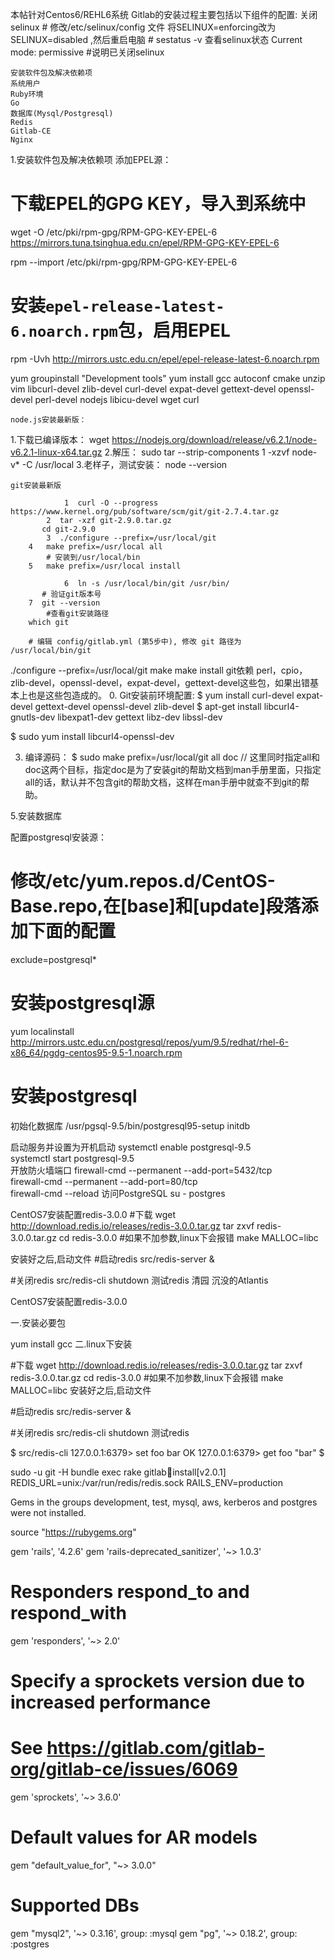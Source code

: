 ﻿本帖针对Centos6/REHL6系统
Gitlab的安装过程主要包括以下组件的配置:
	关闭selinux
	# 修改/etc/selinux/config 文件
	将SELINUX=enforcing改为SELINUX=disabled ,然后重启电脑
	# sestatus -v 查看selinux状态
	Current mode:                   permissive #说明已关闭selinux

	安装软件包及解决依赖项
	系统用户
	Ruby环境
	Go
	数据库(Mysql/Postgresql)
	Redis
	Gitlab-CE
	Nginx

1.安装软件包及解决依赖项
    添加EPEL源：

# 下载EPEL的GPG KEY，导入到系统中

wget -O /etc/pki/rpm-gpg/RPM-GPG-KEY-EPEL-6 https://mirrors.tuna.tsinghua.edu.cn/epel/RPM-GPG-KEY-EPEL-6

rpm --import /etc/pki/rpm-gpg/RPM-GPG-KEY-EPEL-6

# 安装`epel-release-latest-6.noarch.rpm`包，启用EPEL

rpm -Uvh http://mirrors.ustc.edu.cn/epel/epel-release-latest-6.noarch.rpm

yum groupinstall "Development tools"
yum install gcc autoconf cmake unzip vim libcurl-devel zlib-devel curl-devel expat-devel gettext-devel openssl-devel perl-devel nodejs libicu-devel  wget curl

    node.js安装最新版：
1.下载已编译版本：
      wget https://nodejs.org/download/release/v6.2.1/node-v6.2.1-linux-x64.tar.gz
2.解压：
       sudo tar --strip-components 1 -xzvf node-v* -C /usr/local
3.老样子，测试安装：
	node --version

    git安装最新版

                1  curl -O --progress https://www.kernel.org/pub/software/scm/git/git-2.7.4.tar.gz
	        2  tar -xzf git-2.9.0.tar.gz
		   cd git-2.9.0
	        3  ./configure --prefix=/usr/local/git
		4   make prefix=/usr/local all
		    # 安装到/usr/local/bin
		5   make prefix=/usr/local install

                6  ln -s /usr/local/bin/git /usr/bin/
		   # 验证git版本号
		7  git --version
		    #查看git安装路径
		which git

		# 编辑 config/gitlab.yml (第5步中), 修改 git 路径为 /usr/local/bin/git
./configure --prefix=/usr/local/git
make
make install
git依赖  perl，cpio，zlib-devel，openssl-devel，expat-devel，gettext-devel这些包，如果出错基本上也是这些包造成的。 
0. Git安装前环境配置:
    $ yum install curl-devel expat-devel gettext-devel openssl-devel zlib-devel 
    $ apt-get install libcurl4-gnutls-dev libexpat1-dev gettext libz-dev libssl-dev 

$ sudo yum install libcurl4-openssl-dev

3. 编译源码：
   $ sudo make prefix=/usr/local/git all doc   // 这里同时指定all和doc这两个目标，指定doc是为了安装git的帮助文档到man手册里面，只指定all的话，默认并不包含git的帮助文档，这样在man手册中就查不到git的帮助。


5.安装数据库

   配置postgresql安装源：

# 修改/etc/yum.repos.d/CentOS-Base.repo,在[base]和[update]段落添加下面的配置
exclude=postgresql*
# 安装postgresql源
yum localinstall http://mirrors.ustc.edu.cn/postgresql/repos/yum/9.5/redhat/rhel-6-x86_64/pgdg-centos95-9.5-1.noarch.rpm
# 安装postgresql

初始化数据库
/usr/pgsql-9.5/bin/postgresql95-setup initdb  

 启动服务并设置为开机启动
systemctl enable postgresql-9.5  
systemctl start postgresql-9.5  
开放防火墙端口
firewall-cmd --permanent --add-port=5432/tcp  
firewall-cmd --permanent --add-port=80/tcp  
firewall-cmd --reload 
访问PostgreSQL
su - postgres 

CentOS7安装配置redis-3.0.0
#下载
wget http://download.redis.io/releases/redis-3.0.0.tar.gz
tar zxvf redis-3.0.0.tar.gz
cd redis-3.0.0
#如果不加参数,linux下会报错
make MALLOC=libc

 安装好之后,启动文件
#启动redis
src/redis-server &

#关闭redis
src/redis-cli shutdown
测试redis
清园
沉没的Atlantis

CentOS7安装配置redis-3.0.0

一.安装必要包

yum install gcc
二.linux下安装

#下载
wget http://download.redis.io/releases/redis-3.0.0.tar.gz
tar zxvf redis-3.0.0.tar.gz
cd redis-3.0.0
#如果不加参数,linux下会报错
make MALLOC=libc
 安装好之后,启动文件

#启动redis
src/redis-server &

#关闭redis
src/redis-cli shutdown
测试redis

$ src/redis-cli
127.0.0.1:6379> set foo bar
OK
127.0.0.1:6379> get foo
"bar"
$ 


sudo -u git -H bundle exec rake gitlab:shell:install[v2.0.1] REDIS_URL=unix:/var/run/redis/redis.sock RAILS_ENV=production


Gems in the groups development, test, mysql, aws, kerberos and postgres were not installed.


source "https://rubygems.org"

gem 'rails', '4.2.6'
gem 'rails-deprecated_sanitizer', '~> 1.0.3'

# Responders respond_to and respond_with
gem 'responders', '~> 2.0'

# Specify a sprockets version due to increased performance
# See https://gitlab.com/gitlab-org/gitlab-ce/issues/6069
gem 'sprockets', '~> 3.6.0'

# Default values for AR models
gem "default_value_for", "~> 3.0.0"

# Supported DBs
gem "mysql2", '~> 0.3.16', group: :mysql
gem "pg", '~> 0.18.2', group: :postgres













